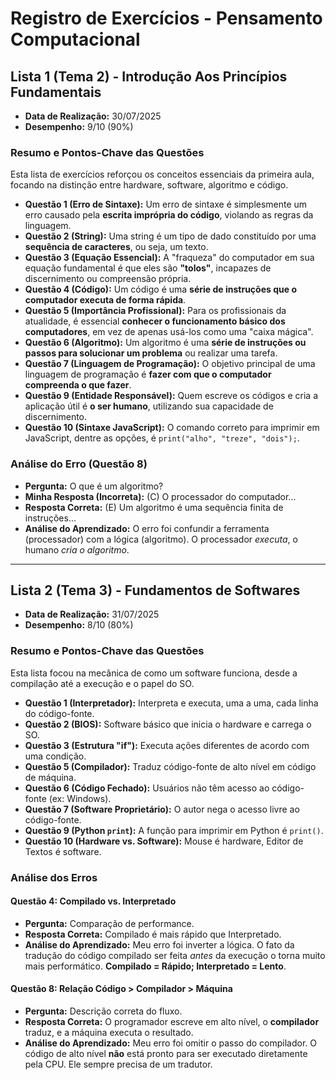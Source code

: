 # Registro de Exercícios - Pensamento Computacional

## Lista 1 (Tema 2) - Introdução Aos Princípios Fundamentais
- **Data de Realização:** 30/07/2025
- **Desempenho:** 9/10 (90%)

### Resumo e Pontos-Chave das Questões

Esta lista de exercícios reforçou os conceitos essenciais da primeira aula, focando na distinção entre hardware, software, algoritmo e código.

- **Questão 1 (Erro de Sintaxe):** Um erro de sintaxe é simplesmente um erro causado pela **escrita imprópria do código**, violando as regras da linguagem.
- **Questão 2 (String):** Uma string é um tipo de dado constituído por uma **sequência de caracteres**, ou seja, um texto.
- **Questão 3 (Equação Essencial):** A "fraqueza" do computador em sua equação fundamental é que eles são **"tolos"**, incapazes de discernimento ou compreensão própria.
- **Questão 4 (Código):** Um código é uma **série de instruções que o computador executa de forma rápida**.
- **Questão 5 (Importância Profissional):** Para os profissionais da atualidade, é essencial **conhecer o funcionamento básico dos computadores**, em vez de apenas usá-los como uma "caixa mágica".
- **Questão 6 (Algoritmo):** Um algoritmo é uma **série de instruções ou passos para solucionar um problema** ou realizar uma tarefa.
- **Questão 7 (Linguagem de Programação):** O objetivo principal de uma linguagem de programação é **fazer com que o computador compreenda o que fazer**.
- **Questão 9 (Entidade Responsável):** Quem escreve os códigos e cria a aplicação útil é **o ser humano**, utilizando sua capacidade de discernimento.
- **Questão 10 (Sintaxe JavaScript):** O comando correto para imprimir em JavaScript, dentre as opções, é `print("alho", "treze", "dois");`.

### Análise do Erro (Questão 8)
- **Pergunta:** O que é um algoritmo?
- **Minha Resposta (Incorreta):** (C) O processador do computador...
- **Resposta Correta:** (E) Um algoritmo é uma sequência finita de instruções...
- **Análise do Aprendizado:** O erro foi confundir a ferramenta (processador) com a lógica (algoritmo). O processador *executa*, o humano *cria o algoritmo*.

---

## Lista 2 (Tema 3) - Fundamentos de Softwares
- **Data de Realização:** 31/07/2025
- **Desempenho:** 8/10 (80%)

### Resumo e Pontos-Chave das Questões
Esta lista focou na mecânica de como um software funciona, desde a compilação até a execução e o papel do SO.

- **Questão 1 (Interpretador):** Interpreta e executa, uma a uma, cada linha do código-fonte.
- **Questão 2 (BIOS):** Software básico que inicia o hardware e carrega o SO.
- **Questão 3 (Estrutura "if"):** Executa ações diferentes de acordo com uma condição.
- **Questão 5 (Compilador):** Traduz código-fonte de alto nível em código de máquina.
- **Questão 6 (Código Fechado):** Usuários não têm acesso ao código-fonte (ex: Windows).
- **Questão 7 (Software Proprietário):** O autor nega o acesso livre ao código-fonte.
- **Questão 9 (Python `print`):** A função para imprimir em Python é `print()`.
- **Questão 10 (Hardware vs. Software):** Mouse é hardware, Editor de Textos é software.

### Análise dos Erros

#### Questão 4: Compilado vs. Interpretado
- **Pergunta:** Comparação de performance.
- **Resposta Correta:** Compilado é mais rápido que Interpretado.
- **Análise do Aprendizado:** Meu erro foi inverter a lógica. O fato da tradução do código compilado ser feita *antes* da execução o torna muito mais performático. **Compilado = Rápido; Interpretado = Lento**.

#### Questão 8: Relação Código > Compilador > Máquina
- **Pergunta:** Descrição correta do fluxo.
- **Resposta Correta:** O programador escreve em alto nível, o **compilador** traduz, e a máquina executa o resultado.
- **Análise do Aprendizado:** Meu erro foi omitir o passo do compilador. O código de alto nível **não** está pronto para ser executado diretamente pela CPU. Ele sempre precisa de um tradutor.